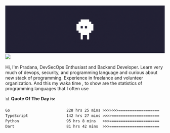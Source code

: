 ![banner](.github/banner.gif)
<img src="https://user-images.githubusercontent.com/73097560/115834477-dbab4500-a447-11eb-908a-139a6edaec5c.gif"></p>

Hi, I'm Pradana, DevSecOps Enthusiast and Backend Developer. Learn very much of devops, security, and programming language and curious about new stack of programming. Experience in freelance and volunteer organization. And this my waka time , to show are the statistics of programming languages that I often use

📊 **Quote Of The Day is:**
<!--START_SECTION:waka-->

```txt
Go                         228 hrs 25 mins >>>>>>>==================   28.29 %
TypeScript                 142 hrs 27 mins >>>>=====================   17.64 %
Python                     95 hrs 8 mins   >>>======================   11.78 %
Dart                       81 hrs 42 mins  >>>======================   10.12 %
```

<!--END_SECTION:waka-->
